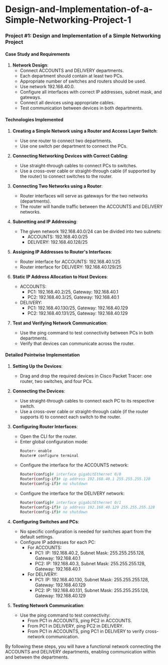 # Design-and-Implementation-of-a-Simple-Networking-Project-1
### Project #1: Design and Implementation of a Simple Networking Project

#### Case Study and Requirements

1. **Network Design**: 
   - Connect ACCOUNTS and DELIVERY departments.
   - Each department should contain at least two PCs.
   - Appropriate number of switches and routers should be used.
   - Use network 192.168.40.0.
   - Configure all interfaces with correct IP addresses, subnet mask, and gateways.
   - Connect all devices using appropriate cables.
   - Test communication between devices in both departments.

#### Technologies Implemented

1. **Creating a Simple Network using a Router and Access Layer Switch**:
   - Use one router to connect two departments.
   - Use one switch per department to connect the PCs.

2. **Connecting Networking Devices with Correct Cabling**:
   - Use straight-through cables to connect PCs to switches.
   - Use a cross-over cable or straight-through cable (if supported by the router) to connect switches to the router.

3. **Connecting Two Networks using a Router**:
   - Router interfaces will serve as gateways for the two networks (departments).
   - The router will handle traffic between the ACCOUNTS and DELIVERY networks.

4. **Subnetting and IP Addressing**:
   - The given network 192.168.40.0/24 can be divided into two subnets:
     - ACCOUNTS: 192.168.40.0/25
     - DELIVERY: 192.168.40.128/25

5. **Assigning IP Addresses to Router's Interfaces**:
   - Router interface for ACCOUNTS: 192.168.40.1/25
   - Router interface for DELIVERY: 192.168.40.129/25

6. **Static IP Address Allocation to Host Devices**:
   - ACCOUNTS:
     - PC1: 192.168.40.2/25, Gateway: 192.168.40.1
     - PC2: 192.168.40.3/25, Gateway: 192.168.40.1
   - DELIVERY:
     - PC1: 192.168.40.130/25, Gateway: 192.168.40.129
     - PC2: 192.168.40.131/25, Gateway: 192.168.40.129

7. **Test and Verifying Network Communication**:
   - Use the ping command to test connectivity between PCs in both departments.
   - Verify that devices can communicate across the router.

#### Detailed Pointwise Implementation

1. **Setting Up the Devices**:
   - Drag and drop the required devices in Cisco Packet Tracer: one router, two switches, and four PCs.
   
2. **Connecting the Devices**:
   - Use straight-through cables to connect each PC to its respective switch.
   - Use a cross-over cable or straight-through cable (if the router supports it) to connect each switch to the router.

3. **Configuring Router Interfaces**:
   - Open the CLI for the router.
   - Enter global configuration mode:
     ```bash
     Router> enable
     Router# configure terminal
     ```
   - Configure the interface for the ACCOUNTS network:
     ```bash
     Router(config)# interface gigabitEthernet 0/0
     Router(config-if)# ip address 192.168.40.1 255.255.255.128
     Router(config-if)# no shutdown
     ```
   - Configure the interface for the DELIVERY network:
     ```bash
     Router(config)# interface gigabitEthernet 0/1
     Router(config-if)# ip address 192.168.40.129 255.255.255.128
     Router(config-if)# no shutdown
     ```

4. **Configuring Switches and PCs**:
   - No specific configuration is needed for switches apart from the default settings.
   - Configure IP addresses for each PC:
     - For ACCOUNTS:
       - PC1: IP: 192.168.40.2, Subnet Mask: 255.255.255.128, Gateway: 192.168.40.1
       - PC2: IP: 192.168.40.3, Subnet Mask: 255.255.255.128, Gateway: 192.168.40.1
     - For DELIVERY:
       - PC1: IP: 192.168.40.130, Subnet Mask: 255.255.255.128, Gateway: 192.168.40.129
       - PC2: IP: 192.168.40.131, Subnet Mask: 255.255.255.128, Gateway: 192.168.40.129

5. **Testing Network Communication**:
   - Use the ping command to test connectivity:
     - From PC1 in ACCOUNTS, ping PC2 in ACCOUNTS.
     - From PC1 in DELIVERY, ping PC2 in DELIVERY.
     - From PC1 in ACCOUNTS, ping PC1 in DELIVERY to verify cross-network communication.

By following these steps, you will have a functional network connecting the ACCOUNTS and DELIVERY departments, enabling communication within and between the departments.

